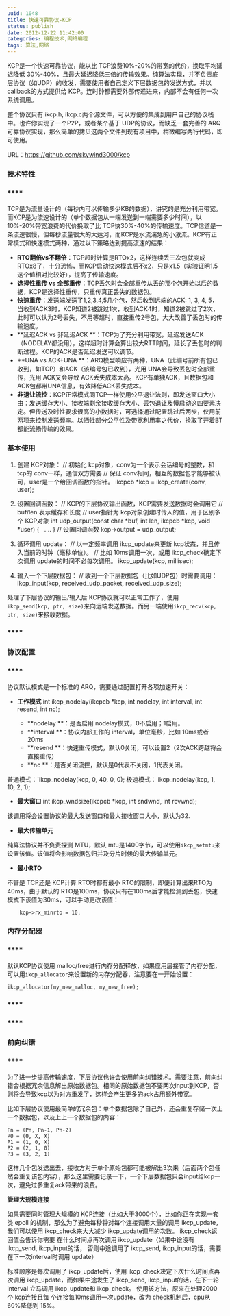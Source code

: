```yaml
---
uuid: 1048
title: 快速可靠协议-KCP
status: publish
date: 2012-12-22 11:42:00
categories: 编程技术,网络编程
tags: 算法,网络
---
```

KCP是一个快速可靠协议，能以比 TCP浪费10%-20%的带宽的代价，换取平均延迟降低 30%-40%，且最大延迟降低三倍的传输效果。纯算法实现，并不负责底层协议（如UDP）的收发，需要使用者自己定义下层数据包的发送方式，并以 callback的方式提供给 KCP。连时钟都需要外部传递进来，内部不会有任何一次系统调用。

整个协议只有 ikcp.h, ikcp.c两个源文件，可以方便的集成到用户自己的协议栈中。也许你实现了一个P2P，或者某个基于 UDP的协议，而缺乏一套完善的 ARQ可靠协议实现，那么简单的拷贝这两个文件到现有项目中，稍微编写两行代码，即可使用。

URL：<https://github.com/skywind3000/kcp>

###

### **技术特性**

### ****

TCP是为流量设计的（每秒内可以传输多少KB的数据），讲究的是充分利用带宽。而KCP是为流速设计的（单个数据包从一端发送到一端需要多少时间），以10%-20%带宽浪费的代价换取了比 TCP快30%-40%的传输速度。TCP信道是一条流速很慢，但每秒流量很大的大运河，而KCP是水流湍急的小激流。KCP有正常模式和快速模式两种，通过以下策略达到提高流速的结果：

  * **RTO翻倍vs不翻倍**：TCP超时计算是RTOx2，这样连续丢三次包就变成RTOx8了，十分恐怖，而KCP启动快速模式后不x2，只是x1.5（实验证明1.5这个值相对比较好），提高了传输速度。
  * **选择性重传 vs 全部重传**：TCP丢包时会全部重传从丢的那个包开始以后的数据，KCP是选择性重传，只重传真正丢失的数据包。
  * **快速重传**：发送端发送了1,2,3,4,5几个包，然后收到远端的ACK: 1, 3, 4, 5，当收到ACK3时，KCP知道2被跳过1次，收到ACK4时，知道2被跳过了2次，此时可以认为2号丢失，不用等超时，直接重传2号包，大大改善了丢包时的传输速度。
  * **延迟ACK vs 非延迟ACK **：TCP为了充分利用带宽，延迟发送ACK（NODELAY都没用），这样超时计算会算出较大RTT时间，延长了丢包时的判断过程。KCP的ACK是否延迟发送可以调节。
  * **UNA vs ACK+UNA **：ARQ模型响应有两种，UNA（此编号前所有包已收到，如TCP）和ACK（该编号包已收到），光用 UNA会导致丢包时全部重传，光用 ACK又会导致 ACK丢失成本太高。KCP有单独ACK，且数据包和ACK包都带UNA信息，有效降低ACK丢失成本。
  * **非退让流控**：KCP正常模式同TCP一样使用公平退让法则，即发送窗口大小由：发送缓存大小、接收端剩余接收缓存大小、丢包退让及慢启动这四要素决定。但传送及时性要求很高的小数据时，可选择通过配置跳过后两步，仅用前两项来控制发送频率。以牺牲部分公平性及带宽利用率之代价，换取了开着BT都能流畅传输的效果。

###

### **基本使用**

  1. 创建 KCP对象：
        // 初始化 kcp对象，conv为一个表示会话编号的整数，和tcp的 conv一样，通信双方需要
    // 保证 conv相同，相互的数据包才能够被认可，user是一个给回调函数的指针。
    ikcpcb *kcp = ikcp_create(conv, user);

  2. 设置回调函数：
        // KCP的下层协议输出函数，KCP需要发送数据时会调用它
    // buf/len 表示缓存和长度
    // user指针为 kcp对象创建时传入的值，用于区别多个 KCP对象
    int udp_output(const char *buf, int len, ikcpcb *kcp, void *user)
    {   ....
    }
    // 设置回调函数
    kcp->output = udp_output;

  3. 循环调用 update：
        // 以一定频率调用 ikcp_update来更新 kcp状态，并且传入当前的时钟（毫秒单位）。
    // 比如 10ms调用一次，或用 ikcp_check确定下次调用 update的时间不必每次调用。
    ikcp_update(kcp, millisec);

  4. 输入一个下层数据包：
        // 收到一个下层数据包（比如UDP包）时需要调用：
    ikcp_input(kcp, received_udp_packet, received_udp_size);

处理了下层协议的输出/输入后 KCP协议就可以正常工作了，使用 `ikcp_send(kcp, ptr, size)`来向远端发送数据。而另一端使用`ikcp_recv(kcp, ptr, size)`来接收数据。

###

### ****

### **协议配置**

### ****

协议默认模式是一个标准的 ARQ，需要通过配置打开各项加速开关：

  * **工作模式**
        int ikcp_nodelay(ikcpcb *kcp, int nodelay, int interval, int resend, int nc);

    * **nodelay **：是否启用 nodelay模式，0不启用；1启用。
    * **interval **：协议内部工作的 interval，单位毫秒，比如 10ms或者 20ms
    * **resend **：快速重传模式，默认0关闭，可以设置2（2次ACK跨越将会直接重传）
    * **nc **：是否关闭流控，默认是0代表不关闭，1代表关闭。

普通模式：`ikcp_nodelay(kcp, 0, 40, 0, 0); 极速模式： ikcp_nodelay(kcp, 1, 10, 2, 1);

  * **最大窗口**
        int ikcp_wndsize(ikcpcb *kcp, int sndwnd, int rcvwnd);

该调用将会设置协议的最大发送窗口和最大接收窗口大小，默认为32.

  * **最大传输单元**

纯算法协议并不负责探测 MTU，默认 mtu是1400字节，可以使用`ikcp_setmtu`来设置该值。该值将会影响数据包归并及分片时候的最大传输单元。

  * **最小RTO**

不管是 TCP还是 KCP计算 RTO时都有最小 RTO的限制，即便计算出来RTO为40ms，由于默认的 RTO是100ms，协议只有在100ms后才能检测到丢包，快速模式下该值为30ms，可以手动更改该值：

        kcp->rx_minrto = 10;

###

### **内存分配器**

### ****

默认KCP协议使用 malloc/free进行内存分配释放，如果应用层接管了内存分配，可以用`ikcp_allocator`来设置新的内存分配器，注意要在一开始设置：

    ikcp_allocator(my_new_malloc, my_new_free);

###

### ****

### ****

### **前向纠错**

### ****

为了进一步提高传输速度，下层协议也许会使用前向纠错技术。需要注意，前向纠错会根据冗余信息解出原始数据包。相同的原始数据包不要两次input到KCP，否则将会导致kcp以为对方重发了，这样会产生更多的ack占用额外带宽。

比如下层协议使用最简单的冗余包：单个数据包除了自己外，还会重复存储一次上一个数据包，以及上上一个数据包的内容：

    Fn = (Pn, Pn-1, Pn-2)
    P0 = (0, X, X)
    P1 = (1, 0, X)
    P2 = (2, 1, 0)
    P3 = (3, 2, 1)


这样几个包发送出去，接收方对于单个原始包都可能被解出3次来（后面两个包任然会重复该包内容），那么这里需要记录一下，一个下层数据包只会input给kcp一次，避免过多重复ack带来的浪费。

**管理大规模连接**

如果需要同时管理大规模的 KCP连接（比如大于3000个），比如你正在实现一套类 epoll 的机制，那么为了避免每秒钟对每个连接调用大量的调用 ikcp_update，我们可以使用 ikcp_check来大大减少 ikcp_update调用的次数。 ikcp_check返回值会告诉你需要 在什么时间点再次调用 ikcp_update（如果中途没有 ikcp_send, ikcp_input的话，
否则中途调用了 ikcp_send, ikcp_input的话，需要在下一次interval时调用 update）

标准顺序是每次调用了 ikcp_update后，使用 ikcp_check决定下次什么时间点再次调用 ikcp_update，而如果中途发生了 ikcp_send, ikcp_input的话，在下一轮 interval 立马调用 ikcp_update和 ikcp_check。 使用该方法，原来在处理2000个 kcp连接且每 个连接每10ms调用一次update，改为 check机制后，cpu从
60%降低到 15%。

